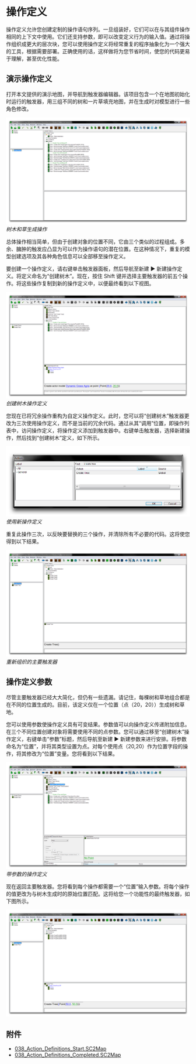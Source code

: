 # 操作定义

操作定义允许您创建定制的操作语句序列。一旦组装好，它们可以在与其组件操作相同的上下文中使用。它们还支持参数，即可以改变定义行为的输入值。通过将操作组织成更大的层次块，您可以使用操作定义将经常重复的程序抽象化为一个强大的工具，根据需要部署。正确使用的话，这样做将为您节省时间，使您的代码更易于理解，甚至优化性能。

## 演示操作定义

打开本文提供的演示地图，并导航到触发器编辑器。该项目包含一个在地图初始化时运行的触发器，用三组不同的树和一片草填充地图，并在生成时对模型进行一些角色修改。

[![树木和草生成操作](./resources/038_Action_Definitions1.png)](./resources/038_Action_Definitions1.png)
*树木和草生成操作*

总体操作相当简单，但由于创建对象的位置不同，它由三个类似的过程组成。多余、臃肿的触发应凸显为可以作为操作语句的潜在位置。在这种情况下，重复的模型创建选项及其各种角色信息可以全部移至操作定义。

要创建一个操作定义，请右键单击触发器面板，然后导航至新建 ▶ 新建操作定义。将定义命名为“创建树木”。现在，按住 Shift 键并选择主要触发器的前五个操作。将这些操作复制到新的操作定义中，以便最终看到以下视图。

[![创建树木操作定义](./resources/038_Action_Definitions2.png)](./resources/038_Action_Definitions2.png)
*创建树木操作定义*

您现在已将冗余操作重构为自定义操作定义。此时，您可以将“创建树木”触发器更改为三次使用操作定义，而不是当前的冗余代码。通过从其“调用”位置，即操作列表中，访问操作定义，将操作定义添加到触发器中。右键单击触发器，选择新建操作，然后找到“创建树木”定义，如下所示。

[![使用新操作定义](./resources/038_Action_Definitions3.png)](./resources/038_Action_Definitions3.png)
*使用新操作定义*

重复此操作三次，以反映要替换的三个操作，并清除所有不必要的代码。这将使您得到以下结果。

[![重新组织的主要触发器](./resources/038_Action_Definitions4.png)](./resources/038_Action_Definitions4.png)
*重新组织的主要触发器*

## 操作定义参数

尽管主要触发器已经大大简化，但仍有一些遗漏。请记住，每棵树和草地组合都是在不同的位置生成的。目前，该定义仅在一个位置（点（20，20））生成树和草地。

您可以使用参数使操作定义具有可变结果。参数值可以向操作定义传递附加信息。在三个不同位置创建对象将需要使用不同的点参数。您可以通过移至“创建树木”操作定义，右键单击“参数”标题，然后导航至新建 ▶ 新建参数来进行安排。将参数命名为“位置”，并将其类型设置为点。对每个使用点（20,20）作为位置字段的操作，将其修改为“位置”变量。您将看到以下结果。

[![带参数的操作定义](./resources/038_Action_Definitions5.png)](./resources/038_Action_Definitions5.png)
*带参数的操作定义*

现在返回主要触发器。您将看到每个操作都需要一个“位置”输入参数。将每个操作的值更改为与树木生成时的原始位置匹配。这将给您一个功能性的最终触发器，如下图所示。

[![图像4](./resources/038_Action_Definitions6.png)](./resources/038_Action_Definitions6.png)

## 附件

* [038_Action_Definitions_Start.SC2Map](./maps/038_Action_Definitions_Start.SC2Map)
* [038_Action_Definitions_Completed.SC2Map](./maps/038_Action_Definitions_Completed.SC2Map)
